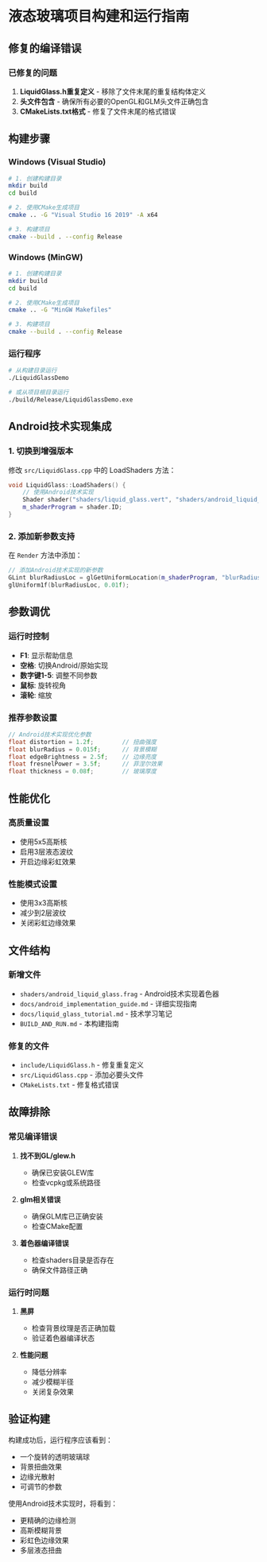 # 液态玻璃项目构建和运行指南

## 修复的编译错误

### 已修复的问题
1. **LiquidGlass.h重复定义** - 移除了文件末尾的重复结构体定义
2. **头文件包含** - 确保所有必要的OpenGL和GLM头文件正确包含
3. **CMakeLists.txt格式** - 修复了文件末尾的格式错误

## 构建步骤

### Windows (Visual Studio)
```bash
# 1. 创建构建目录
mkdir build
cd build

# 2. 使用CMake生成项目
cmake .. -G "Visual Studio 16 2019" -A x64

# 3. 构建项目
cmake --build . --config Release
```

### Windows (MinGW)
```bash
# 1. 创建构建目录
mkdir build
cd build

# 2. 使用CMake生成项目
cmake .. -G "MinGW Makefiles"

# 3. 构建项目
cmake --build . --config Release
```

### 运行程序
```bash
# 从构建目录运行
./LiquidGlassDemo

# 或从项目根目录运行
./build/Release/LiquidGlassDemo.exe
```

## Android技术实现集成

### 1. 切换到增强版本
修改 `src/LiquidGlass.cpp` 中的 LoadShaders 方法：
```cpp
void LiquidGlass::LoadShaders() {
    // 使用Android技术实现
    Shader shader("shaders/liquid_glass.vert", "shaders/android_liquid_glass.frag");
    m_shaderProgram = shader.ID;
}
```

### 2. 添加新参数支持
在 `Render` 方法中添加：
```cpp
// 添加Android技术实现的新参数
GLint blurRadiusLoc = glGetUniformLocation(m_shaderProgram, "blurRadius");
glUniform1f(blurRadiusLoc, 0.01f);
```

## 参数调优

### 运行时控制
- **F1**: 显示帮助信息
- **空格**: 切换Android/原始实现
- **数字键1-5**: 调整不同参数
- **鼠标**: 旋转视角
- **滚轮**: 缩放

### 推荐参数设置
```cpp
// Android技术实现优化参数
float distortion = 1.2f;        // 扭曲强度
float blurRadius = 0.015f;      // 背景模糊
float edgeBrightness = 2.5f;    // 边缘亮度
float fresnelPower = 3.5f;      // 菲涅尔效果
float thickness = 0.08f;        // 玻璃厚度
```

## 性能优化

### 高质量设置
- 使用5x5高斯核
- 启用3层液态波纹
- 开启边缘彩虹效果

### 性能模式设置
- 使用3x3高斯核
- 减少到2层波纹
- 关闭彩虹边缘效果

## 文件结构

### 新增文件
- `shaders/android_liquid_glass.frag` - Android技术实现着色器
- `docs/android_implementation_guide.md` - 详细实现指南
- `docs/liquid_glass_tutorial.md` - 技术学习笔记
- `BUILD_AND_RUN.md` - 本构建指南

### 修复的文件
- `include/LiquidGlass.h` - 修复重复定义
- `src/LiquidGlass.cpp` - 添加必要头文件
- `CMakeLists.txt` - 修复格式错误

## 故障排除

### 常见编译错误
1. **找不到GL/glew.h**
   - 确保已安装GLEW库
   - 检查vcpkg或系统路径

2. **glm相关错误**
   - 确保GLM库已正确安装
   - 检查CMake配置

3. **着色器编译错误**
   - 检查shaders目录是否存在
   - 确保文件路径正确

### 运行时问题
1. **黑屏**
   - 检查背景纹理是否正确加载
   - 验证着色器编译状态

2. **性能问题**
   - 降低分辨率
   - 减少模糊半径
   - 关闭复杂效果

## 验证构建

构建成功后，运行程序应该看到：
- 一个旋转的透明玻璃球
- 背景扭曲效果
- 边缘光散射
- 可调节的参数

使用Android技术实现时，将看到：
- 更精确的边缘检测
- 高斯模糊背景
- 彩虹色边缘效果
- 多层液态扭曲